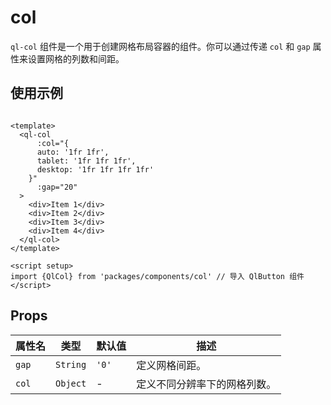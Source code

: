 # col

`ql-col` 组件是一个用于创建网格布局容器的组件。你可以通过传递 `col` 和 `gap` 属性来设置网格的列数和间距。

## 使用示例

```vue

<template>
  <ql-col
      :col="{
      auto: '1fr 1fr',
      tablet: '1fr 1fr 1fr',
      desktop: '1fr 1fr 1fr 1fr'
    }"
      :gap="20"
  >
    <div>Item 1</div>
    <div>Item 2</div>
    <div>Item 3</div>
    <div>Item 4</div>
  </ql-col>
</template>

<script setup>
import {QlCol} from 'packages/components/col' // 导入 QlButton 组件
</script>
```

## Props

| 属性名 | 类型     | 默认值 | 描述                         |
| ------ | -------- | ------ | ---------------------------- |
| `gap`  | `String` | `'0'`  | 定义网格间距。               |
| `col`  | `Object` | -      | 定义不同分辨率下的网格列数。 |

